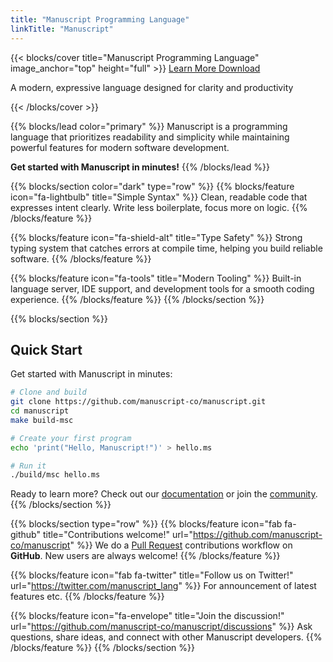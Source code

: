 ```yaml
---
title: "Manuscript Programming Language"
linkTitle: "Manuscript"
---
```


{{< blocks/cover title="Manuscript Programming Language" image_anchor="top" height="full" >}}
<a class="btn btn-lg btn-primary me-3 mb-4" href="/docs/">
  Learn More <i class="fas fa-arrow-alt-circle-right ms-2"></i>
</a>
<a class="btn btn-lg btn-secondary me-3 mb-4" href="/downloads/">
  Download <i class="fab fa-github ms-2 "></i>
</a>
<p class="lead mt-5">A modern, expressive language designed for clarity and productivity</p>
{{< /blocks/cover >}}

{{% blocks/lead color="primary" %}}
Manuscript is a programming language that prioritizes readability and simplicity while maintaining powerful features for modern software development.

**Get started with Manuscript in minutes!**
{{% /blocks/lead %}}

{{% blocks/section color="dark" type="row" %}}
{{% blocks/feature icon="fa-lightbulb" title="Simple Syntax" %}}
Clean, readable code that expresses intent clearly. Write less boilerplate, focus more on logic.
{{% /blocks/feature %}}

{{% blocks/feature icon="fa-shield-alt" title="Type Safety" %}}
Strong typing system that catches errors at compile time, helping you build reliable software.
{{% /blocks/feature %}}

{{% blocks/feature icon="fa-tools" title="Modern Tooling" %}}
Built-in language server, IDE support, and development tools for a smooth coding experience.
{{% /blocks/feature %}}
{{% /blocks/section %}}

{{% blocks/section %}}
## Quick Start

Get started with Manuscript in minutes:

```bash
# Clone and build
git clone https://github.com/manuscript-co/manuscript.git
cd manuscript
make build-msc

# Create your first program
echo 'print("Hello, Manuscript!")' > hello.ms

# Run it
./build/msc hello.ms
```

Ready to learn more? Check out our [documentation](/docs/) or join the [community](/community/).
{{% /blocks/section %}}

{{% blocks/section type="row" %}}
{{% blocks/feature icon="fab fa-github" title="Contributions welcome!" url="https://github.com/manuscript-co/manuscript" %}}
We do a [Pull Request](https://github.com/manuscript-co/manuscript/pulls) contributions workflow on **GitHub**. New users are always welcome!
{{% /blocks/feature %}}

{{% blocks/feature icon="fab fa-twitter" title="Follow us on Twitter!" url="https://twitter.com/manuscript_lang" %}}
For announcement of latest features etc.
{{% /blocks/feature %}}

{{% blocks/feature icon="fa-envelope" title="Join the discussion!" url="https://github.com/manuscript-co/manuscript/discussions" %}}
Ask questions, share ideas, and connect with other Manuscript developers.
{{% /blocks/feature %}}
{{% /blocks/section %}} 